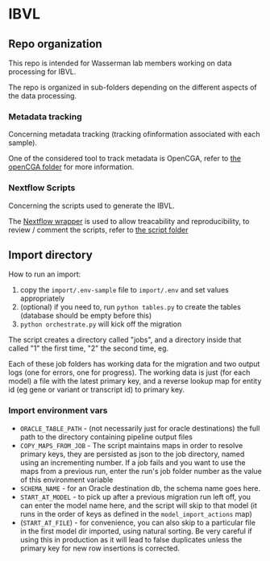 # IBVL

## Repo organization

This repo is intended for Wasserman lab members working on data processing for IBVL.

The repo is organized in sub-folders depending on the different aspects of the data processing.

### Metadata tracking
Concerning metadata tracking (tracking ofinformation associated with each sample).

One of the considered tool to track metadata is OpenCGA, refer to [the openCGA folder](https://github.com/scorreard/IBVL/tree/main/opencga) for more information.

### Nextflow Scripts
Concerning the scripts used to generate the IBVL.

The [Nextflow wrapper](https://www.nextflow.io) is used to allow treacability and reproducibility, to review / comment the scripts, refer to [the script folder](https://github.com/scorreard/IBVL/tree/main/Nextflow_script)

## Import directory

How to run an import:
  1) copy the `import/.env-sample` file to `import/.env` and set values appropriately
  2) (optional) if you need to, run `python tables.py` to create the tables (database should be empty before this)
  3) `python orchestrate.py` will kick off the migration

The script creates a directory called "jobs", and a directory inside that called "1" the first time, "2" the second time, eg. 

Each of these job folders has working data for the migration and two output logs (one for errors, one for progress). The working data is just (for each model) a file with the latest primary key, and a reverse lookup map for entity id (eg gene or variant or transcript id) to primary key.

### Import environment vars
  - `ORACLE_TABLE_PATH` - (not necessarily just for oracle destinations) the full path to the directory containing pipeline output files
  - `COPY_MAPS_FROM_JOB` - The script maintains maps in order to resolve primary keys, they are persisted as json to the job directory, named using an incrementing number. If a job fails and you want to use the maps from a previous run, enter the run's job folder number as the value of this environment variable
  - `SCHEMA_NAME` - for an Oracle destination db, the schema name goes here.
  - `START_AT_MODEL` - to pick up after a previous migration run left off, you can enter the model name here, and the script will skip to that model (it runs in the order of keys as defined in the `model_import_actions` map)
  - (`START_AT_FILE`) - for convenience, you can also skip to a particular file in the first model dir imported, using natural sorting. Be very careful if using this in production as it will lead to false duplicates unless the primary key for new row insertions is corrected.
